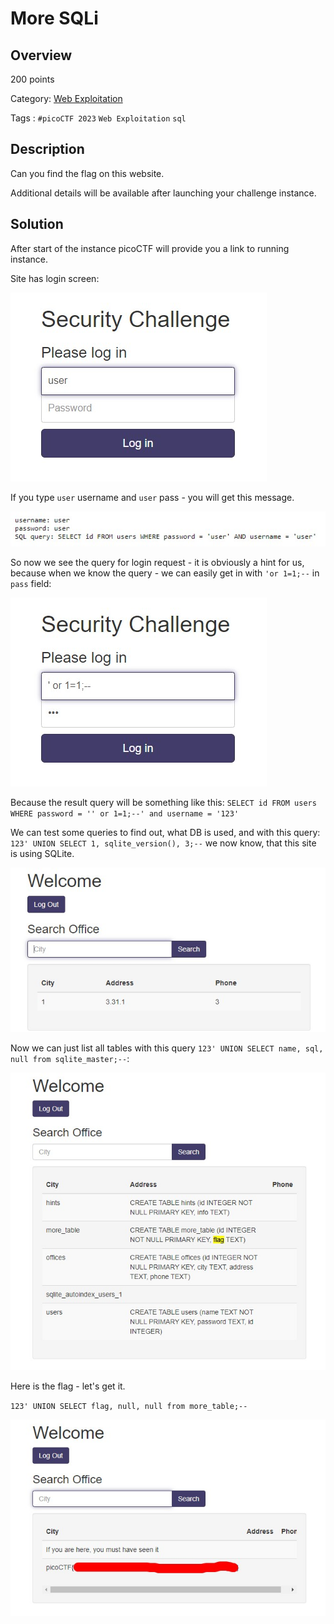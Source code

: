 # More SQLi #
 
## Overview ##
 
200 points
 
Category: [Web Exploitation](../)
 
Tags : `#picoCTF 2023` `Web Exploitation` `sql`
 
## Description ##

Can you find the flag on this website.

Additional details will be available after launching your challenge instance.
 
## Solution ##

After start of the instance picoCTF will provide you a link to running instance.

Site has login screen:

![Screenshot of the login screen](1.jpg)

If you type `user` username and `user` pass - you will get this message.

![Screenshot of the login screen](2.jpg)

So now we see the query for login request - it is obviously a hint for us, because when we know the query - we can easily get in with `'or 1=1;--` in `pass` field:

![Screenshot of the login screen](3.jpg)

Because the result query will be something like this: `SELECT id FROM users WHERE password = '' or 1=1;--' and username = '123'`

We can test some queries to find out, what DB is used, and with this query: `123' UNION SELECT 1, sqlite_version(), 3;--` we now know, that this site is using SQLite.

![Screenshot of the site](4.jpg)

Now we can just list all tables with this query `123' UNION SELECT name, sql, null from sqlite_master;--`:

![Scrennshot of tables](5.jpg)

Here is the flag - let's get it.

`123' UNION SELECT flag, null, null from more_table;--`

![Screenshot of the flag](6.jpg)